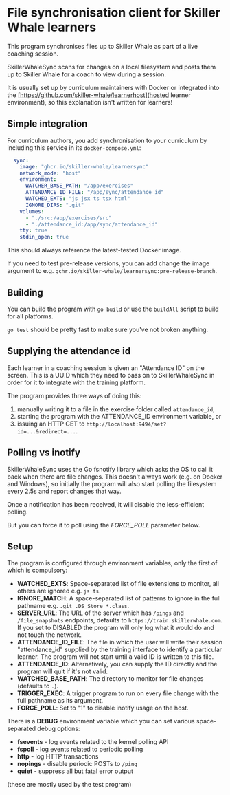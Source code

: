 # File synchronisation client for Skiller Whale learners

This program synchronises files up to Skiller Whale as part of a live coaching
session.

SkillerWhaleSync scans for changes on a local filesystem and posts them up to
Skiller Whale for a coach to view during a session.

It is usually set up by curriculum maintainers with Docker or integrated into
the [https://github.com/skiller-whale/learnerhost](hosted learner environment),
so this explanation isn't written for learners!

## Simple integration

For curriculum authors, you add synchronisation to your curriculum by
including this service in its `docker-compose.yml`:

```yaml
  sync:
    image: "ghcr.io/skiller-whale/learnersync"
    network_mode: "host"
    environment:
      WATCHER_BASE_PATH: "/app/exercises"
      ATTENDANCE_ID_FILE: "/app/sync/attendance_id"
      WATCHED_EXTS: "js jsx ts tsx html"
      IGNORE_DIRS: ".git"
    volumes:
      - "./src:/app/exercises/src"
      - "./attendance_id:/app/sync/attendance_id"
    tty: true
    stdin_open: true
```

This should always reference the latest-tested Docker image.

If you need to test pre-release versions, you can add change the image
argument to e.g. `gchr.io/skiller-whale/learnersync:pre-release-branch`.

## Building

You can build the program with `go build` or use the `buildAll` script to build for all platforms.

`go test` should be pretty fast to make sure you've not broken anything.

## Supplying the attendance id

Each learner in a coaching session is given an "Attendance ID" on the screen.
This is a UUID which they need to pass on to SkillerWhaleSync in order for it to integrate
with the training platform.

The program provides three ways of doing this:

1. manually writing it to a file in the exercise folder called `attendance_id`,
2. starting the program with the ATTENDANCE_ID environment variable, or
3. issuing an HTTP GET to `http://localhost:9494/set?id=...&redirect=...`.

## Polling vs inotify

SkillerWhaleSync uses the Go fsnotify library which asks the OS to call it back when there are file changes.
This doesn't always work (e.g. on Docker and Windows), so initially the program will also start polling the
filesystem every 2.5s and report changes that way.

Once a notification has been received, it will disable the less-efficient polling.

But you can force it to poll using the *FORCE_POLL* parameter below.

## Setup

The program is configured through environment variables, only the first of which is compulsory:

* **WATCHED_EXTS**: Space-separated list of file extensions to monitor, all others are ignored e.g. `js ts`.
* **IGNORE_MATCH**: A space-separated list of patterns to ignore in the full pathname e.g. `.git .DS_Store *.class`.
* **SERVER_URL**: The URL of the server which has `/pings` and `/file_snapshots` endpoints, defaults to `https://train.skillerwhale.com`. If you set to DISABLED the program will only log what it would do and not touch the network.
* **ATTENDANCE_ID_FILE**: The file in which the user will write their session "attendance_id" supplied by the training interface to identify a particular learner. The program will not start until a valid ID is written to this file.
* **ATTENDANCE_ID**: Alternatively, you can supply the ID directly and the program will quit if it's not valid.
* **WATCHED_BASE_PATH**: The directory to monitor for file changes (defaults to `.`).
* **TRIGGER_EXEC**: A trigger program to run on every file change with the full pathname as its argument.
* **FORCE_POLL**: Set to "1" to disable inotify usage on the host.

There is a **DEBUG** environment variable which you can set various space-separated debug options:

* **fsevents** - log events related to the kernel polling API
* **fspoll** - log events related to periodic polling
* **http** - log HTTP transactions
* **nopings** - disable periodic POSTs to `/ping`
* **quiet** - suppress all but fatal error output

(these are mostly used by the test program)
